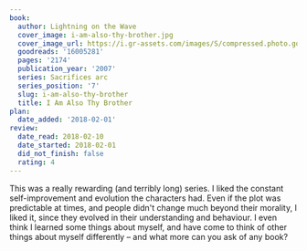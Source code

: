 ```yaml
---
book:
  author: Lightning on the Wave
  cover_image: i-am-also-thy-brother.jpg
  cover_image_url: https://i.gr-assets.com/images/S/compressed.photo.goodreads.com/books/1579183914l/16005281._SX98_.jpg
  goodreads: '16005281'
  pages: '2174'
  publication_year: '2007'
  series: Sacrifices arc
  series_position: '7'
  slug: i-am-also-thy-brother
  title: I Am Also Thy Brother
plan:
  date_added: '2018-02-01'
review:
  date_read: 2018-02-10
  date_started: 2018-02-01
  did_not_finish: false
  rating: 4
---
```


This was a really rewarding (and terribly long) series. I liked the constant self-improvement and evolution the characters had. Even if the plot was predictable at times, and people didn't change much beyond their morality, I liked it, since they evolved in their understanding and behaviour. I even think I learned some things about myself, and have come to think of other things about myself differently – and what more can you ask of any book?
